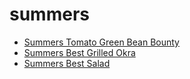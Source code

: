# summers

 * [Summers Tomato Green Bean Bounty](../../index/s/summers-tomato-green-bean-bounty-105480.json)
 * [Summers Best Grilled Okra](../../index/s/summers-best-grilled-okra.json)
 * [Summers Best Salad](../../index/s/summers-best-salad.json)

